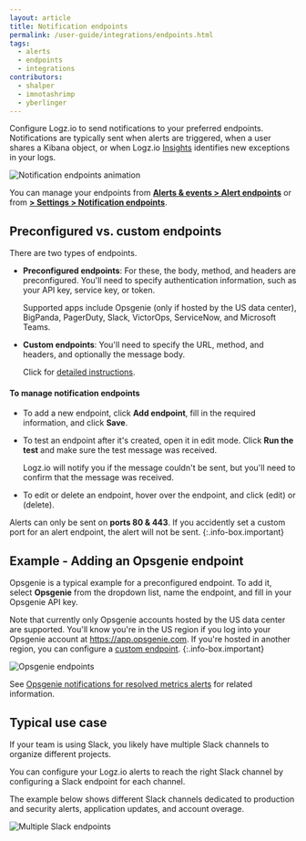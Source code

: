```yaml
---
layout: article
title: Notification endpoints
permalink: /user-guide/integrations/endpoints.html
tags:
  - alerts
  - endpoints
  - integrations
contributors:
  - shalper
  - imnotashrimp
  - yberlinger
---
```


Configure Logz.io to send notifications to your preferred endpoints.
Notifications are typically sent when alerts are triggered,
when a user shares a Kibana object,
or when Logz.io
[Insights]({{site.baseurl}}/user-guide/insights/exploring-insights.html)
identifies new exceptions in your logs.

![Notification endpoints animation](https://dytvr9ot2sszz.cloudfront.net/logz-docs/notification-endpoints/notification_endpoints_2021.gif)

You can manage your endpoints
from [**Alerts & events > Alert endpoints**](https://app.logz.io/#/dashboard/alerts/endpoints)
or from [**<i class="li li-gear"></i> > Settings > Notification endpoints**](https://app.logz.io/#/dashboard/alerts/endpoints).

## Preconfigured vs. custom endpoints

There are two types of endpoints.

* **Preconfigured endpoints**:
  For these, the body, method, and headers are preconfigured.
  You'll need to specify authentication information,
  such as your API key, service key, or token.

  Supported apps include Opsgenie (only if hosted by the US data center), BigPanda, PagerDuty, Slack, VictorOps, ServiceNow, and Microsoft Teams.

* **Custom endpoints**:
  You'll need to specify the URL, method, and headers,
  and optionally the message body.

  Click for [detailed instructions]({{site.baseurl}}/user-guide/integrations/custom-endpoints.html).

#### To manage notification endpoints

* To add a new endpoint, click **Add endpoint**,
  fill in the required information, and click **Save**.

* To test an endpoint after it's created, open it in edit mode.
  Click **Run the test** and make sure the test message was received.

  Logz.io will notify you if the message couldn't be sent,
  but you'll need to confirm that the message was received.

* To edit or delete an endpoint,
  hover over the endpoint,
  and click <i class="li li-pencil"></i> (edit)
  or <i class="li li-trash"></i> (delete).

<!-- info-box-start:info --> 
Alerts can only be sent on **ports 80 & 443**.
If you accidently set a custom port for an alert endpoint, the alert will not be sent.
{:.info-box.important}
<!--info-box-end -->

## Example - Adding an Opsgenie endpoint

Opsgenie is a typical example for a preconfigured endpoint.
To add it, select **Opsgenie** from the dropdown list,
name the endpoint,
and fill in your Opsgenie API key.

Note that currently only Opsgenie accounts hosted by the US data center are supported. You'll know you're in the US region if you log into your Opsgenie account at https://app.opsgenie.com. If you're hosted in another region, you can configure a [custom endpoint]({{site.baseurl}}/user-guide/integrations/custom-endpoints.html).
{:.info-box.important}

![Opsgenie endpoints](https://dytvr9ot2sszz.cloudfront.net/logz-docs/notification-endpoints/opsgenie-endpoint07-2021.png)

See [Opsgenie notifications for resolved metrics alerts]({{site.baseurl}}/user-guide/integrations/resolved-metrics-alerts.html) for related information.

## Typical use case

If your team is using Slack, you likely have multiple Slack channels to organize different projects.

You can configure your Logz.io alerts to reach the right Slack channel by configuring a Slack endpoint for each channel.

The example below shows different Slack channels dedicated to production and security alerts, application updates, and account overage.

![Multiple Slack endpoints](https://dytvr9ot2sszz.cloudfront.net/logz-docs/notification-endpoints/slack-endpoints2021.png)

